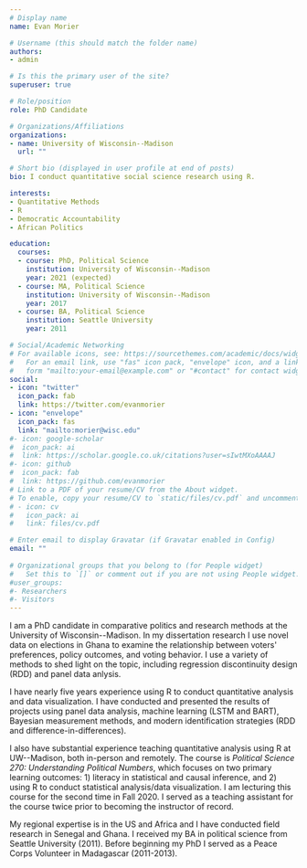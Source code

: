 ```yaml
---
# Display name
name: Evan Morier

# Username (this should match the folder name)
authors:
- admin

# Is this the primary user of the site?
superuser: true

# Role/position
role: PhD Candidate

# Organizations/Affiliations
organizations:
- name: University of Wisconsin--Madison
  url: ""

# Short bio (displayed in user profile at end of posts)
bio: I conduct quantitative social science research using R.

interests:
- Quantitative Methods
- R
- Democratic Accountability
- African Politics

education:
  courses:
  - course: PhD, Political Science
    institution: University of Wisconsin--Madison
    year: 2021 (expected)
  - course: MA, Political Science
    institution: University of Wisconsin--Madison
    year: 2017
  - course: BA, Political Science
    institution: Seattle University
    year: 2011

# Social/Academic Networking
# For available icons, see: https://sourcethemes.com/academic/docs/widgets/#icons
#   For an email link, use "fas" icon pack, "envelope" icon, and a link in the
#   form "mailto:your-email@example.com" or "#contact" for contact widget.
social:
- icon: "twitter"
  icon_pack: fab
  link: https://twitter.com/evanmorier
- icon: "envelope"
  icon_pack: fas
  link: "mailto:morier@wisc.edu"
#- icon: google-scholar
#  icon_pack: ai
#  link: https://scholar.google.co.uk/citations?user=sIwtMXoAAAAJ
#- icon: github
#  icon_pack: fab
#  link: https://github.com/evanmorier
# Link to a PDF of your resume/CV from the About widget.
# To enable, copy your resume/CV to `static/files/cv.pdf` and uncomment the lines below.  
# - icon: cv
#   icon_pack: ai
#   link: files/cv.pdf

# Enter email to display Gravatar (if Gravatar enabled in Config)
email: ""
  
# Organizational groups that you belong to (for People widget)
#   Set this to `[]` or comment out if you are not using People widget.  
#user_groups:
#- Researchers
#- Visitors
---
```


I am a PhD candidate in comparative politics and research methods at the University of Wisconsin--Madison. In my dissertation research I use novel data on elections in Ghana to examine the relationship between voters' preferences, policy outcomes, and voting behavior. I use a variety of methods to shed light on the topic, including regression discontinuity design (RDD) and panel data anlysis.

I have nearly five years experience using R to conduct quantitative analysis and data visualization. I have conducted and presented the results of projects using panel data analysis, machine learning (LSTM and BART), Bayesian measurement methods, and modern identification strategies (RDD and difference-in-differences).

I also have substantial experience teaching quantitative analysis using R at UW--Madison, both in-person and remotely. The course is *Political Science 270: Understanding Political Numbers*, which focuses on two primary learning outcomes: 1) literacy in statistical and causal inference, and 2) using R to conduct statistical analysis/data visualization. I am lecturing this course for the second time in Fall 2020. I served as a teaching assistant for the course twice prior to becoming the instructor of record.

My regional expertise is in the US and Africa and I have conducted field research in Senegal and Ghana. I received my BA in political science from Seattle University (2011). Before beginning my PhD I served as a Peace Corps Volunteer in Madagascar (2011-2013).
